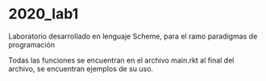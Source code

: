 # 2020_lab1

Laboratorio desarrollado en lenguaje Scheme, para el ramo paradigmas de programación

Todas las funciones se encuentran en el archivo main.rkt
al final del archivo, se encuentran ejemplos de su uso.
